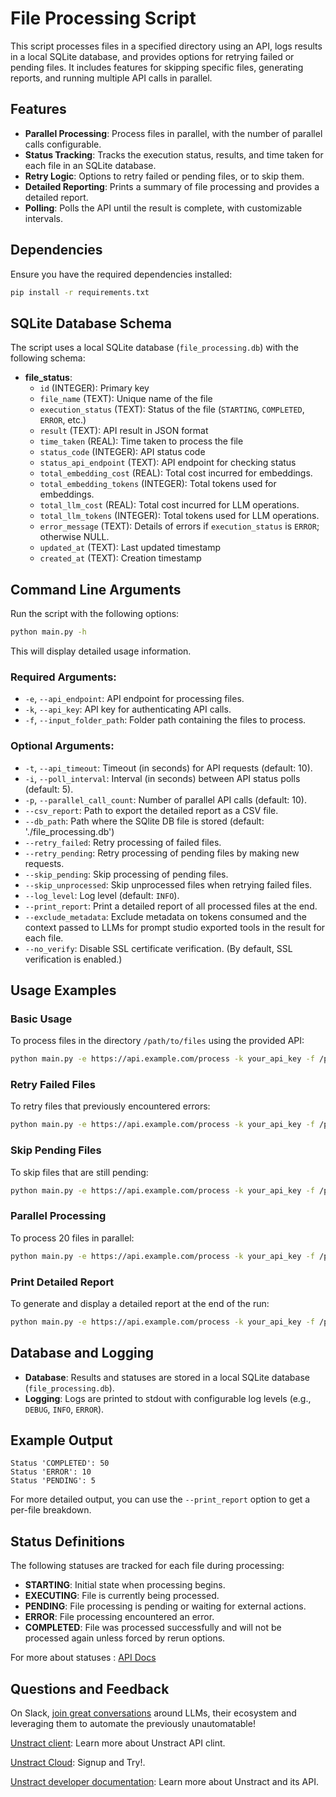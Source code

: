 # File Processing Script

This script processes files in a specified directory using an API, logs results in a local SQLite database, and provides options for retrying failed or pending files. It includes features for skipping specific files, generating reports, and running multiple API calls in parallel.

## Features

- **Parallel Processing**: Process files in parallel, with the number of parallel calls configurable.
- **Status Tracking**: Tracks the execution status, results, and time taken for each file in an SQLite database.
- **Retry Logic**: Options to retry failed or pending files, or to skip them.
- **Detailed Reporting**: Prints a summary of file processing and provides a detailed report.
- **Polling**: Polls the API until the result is complete, with customizable intervals.

## Dependencies

Ensure you have the required dependencies installed:

```bash
pip install -r requirements.txt
```

## SQLite Database Schema

The script uses a local SQLite database (`file_processing.db`) with the following schema:

- **file_status**:
  - `id` (INTEGER): Primary key
  - `file_name` (TEXT): Unique name of the file
  - `execution_status` (TEXT): Status of the file (`STARTING`, `COMPLETED`, `ERROR`, etc.)
  - `result` (TEXT): API result in JSON format
  - `time_taken` (REAL): Time taken to process the file
  - `status_code` (INTEGER): API status code
  - `status_api_endpoint` (TEXT): API endpoint for checking status
  - `total_embedding_cost` (REAL): Total cost incurred for embeddings.
  - `total_embedding_tokens` (INTEGER): Total tokens used for embeddings.
  - `total_llm_cost` (REAL): Total cost incurred for LLM operations.
  - `total_llm_tokens` (INTEGER): Total tokens used for LLM operations.
  - `error_message` (TEXT): Details of errors if `execution_status` is `ERROR`; otherwise NULL.
  - `updated_at` (TEXT): Last updated timestamp
  - `created_at` (TEXT): Creation timestamp

## Command Line Arguments

Run the script with the following options:

```bash
python main.py -h
```

This will display detailed usage information.

### Required Arguments:

- `-e`, `--api_endpoint`: API endpoint for processing files.
- `-k`, `--api_key`: API key for authenticating API calls.
- `-f`, `--input_folder_path`: Folder path containing the files to process.

### Optional Arguments:

- `-t`, `--api_timeout`: Timeout (in seconds) for API requests (default: 10).
- `-i`, `--poll_interval`: Interval (in seconds) between API status polls (default: 5).
- `-p`, `--parallel_call_count`: Number of parallel API calls (default: 10).
- `--csv_report`: Path to export the detailed report as a CSV file.
- `--db_path`: Path where the SQlite DB file is stored (default: './file_processing.db')
- `--retry_failed`: Retry processing of failed files.
- `--retry_pending`: Retry processing of pending files by making new requests.
- `--skip_pending`: Skip processing of pending files.
- `--skip_unprocessed`: Skip unprocessed files when retrying failed files.
- `--log_level`: Log level (default: `INFO`).
- `--print_report`: Print a detailed report of all processed files at the end.
- `--exclude_metadata`: Exclude metadata on tokens consumed and the context passed to LLMs for prompt studio exported tools in the result for each file.
- `--no_verify`: Disable SSL certificate verification. (By default, SSL verification is enabled.)

## Usage Examples

### Basic Usage

To process files in the directory `/path/to/files` using the provided API:

```bash
python main.py -e https://api.example.com/process -k your_api_key -f /path/to/files
```

### Retry Failed Files

To retry files that previously encountered errors:

```bash
python main.py -e https://api.example.com/process -k your_api_key -f /path/to/files --retry_failed
```

### Skip Pending Files

To skip files that are still pending:

```bash
python main.py -e https://api.example.com/process -k your_api_key -f /path/to/files --skip_pending
```

### Parallel Processing

To process 20 files in parallel:

```bash
python main.py -e https://api.example.com/process -k your_api_key -f /path/to/files -p 20
```

### Print Detailed Report

To generate and display a detailed report at the end of the run:

```bash
python main.py -e https://api.example.com/process -k your_api_key -f /path/to/files --print_report
```

## Database and Logging

- **Database**: Results and statuses are stored in a local SQLite database (`file_processing.db`).
- **Logging**: Logs are printed to stdout with configurable log levels (e.g., `DEBUG`, `INFO`, `ERROR`).

## Example Output

```
Status 'COMPLETED': 50
Status 'ERROR': 10
Status 'PENDING': 5
```

For more detailed output, you can use the `--print_report` option to get a per-file breakdown.


## Status Definitions

The following statuses are tracked for each file during processing:

- **STARTING**: Initial state when processing begins.
- **EXECUTING**: File is currently being processed.
- **PENDING**: File processing is pending or waiting for external actions.
- **ERROR**: File processing encountered an error.
- **COMPLETED**: File was processed successfully and will not be processed again unless forced by rerun options.

For more about statuses : [API Docs](https://docs.unstract.com/unstract/unstract_platform/api_deployment/unstract_api_deployment_execution_api/#possible-execution-status)


## Questions and Feedback

On Slack, [join great conversations](https://join-slack.unstract.com/) around LLMs, their ecosystem and leveraging them to automate the previously unautomatable!

[Unstract client](https://github.com/Zipstack/unstract-python-client): Learn more about Unstract API clint.

[Unstract Cloud](https://unstract.com/): Signup and Try!.

[Unstract developer documentation](https://docs.unstract.com/): Learn more about Unstract and its API.
